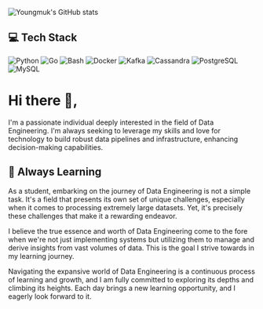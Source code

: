 <!--
**mukmookk/mukmookk** is a ✨ _special_ ✨ repository because its `README.md` (this file) appears on your GitHub profile.

Here are some ideas to get you started:

- 🔭 I’m currently working on ...
- 🌱 I’m currently learning ...
- 👯 I’m looking to collaborate on ...
- 🤔 I’m looking for help with ...
- 💬 Ask me about ...
- 📫 How to reach me: ...
- 😄 Pronouns: ...
- ⚡ Fun fact: ...
-->
![Youngmuk's GitHub stats](https://github-readme-stats.vercel.app/api?username=mukmookk&show_icons=true&theme=radical)

## 💻 Tech Stack

![Python](https://img.shields.io/badge/-Python-black?style=flat-square&logo=Python)
![Go](https://img.shields.io/badge/-Go-black?style=flat-square&logo=Go)
![Bash](https://img.shields.io/badge/-Bash-black?style=flat-square&logo=gnu-bash)
![Docker](https://img.shields.io/badge/-Docker-black?style=flat-square&logo=docker)
![Kafka](https://img.shields.io/badge/-Kafka-black?style=flat-square&logo=apachekafka)
![Cassandra](https://img.shields.io/badge/-Cassandra-black?style=flat-square&logo=apache-cassandra)
![PostgreSQL](https://img.shields.io/badge/-PostgreSQL-black?style=flat-square&logo=postgresql)
![MySQL](https://img.shields.io/badge/-MySQL-black?style=flat-square&logo=mysql)

# Hi there 👋, 

I'm a passionate individual deeply interested in the field of Data Engineering. I'm always seeking to leverage my skills and love for technology to build robust data pipelines and infrastructure, enhancing decision-making capabilities.

## 🌱 Always Learning 

As a student, embarking on the journey of Data Engineering is not a simple task. It's a field that presents its own set of unique challenges, especially when it comes to processing extremely large datasets. Yet, it's precisely these challenges that make it a rewarding endeavor.

I believe the true essence and worth of Data Engineering come to the fore when we're not just implementing systems but utilizing them to manage and derive insights from vast volumes of data. This is the goal I strive towards in my learning journey.

Navigating the expansive world of Data Engineering is a continuous process of learning and growth, and I am fully committed to exploring its depths and climbing its heights. Each day brings a new learning opportunity, and I eagerly look forward to it.
